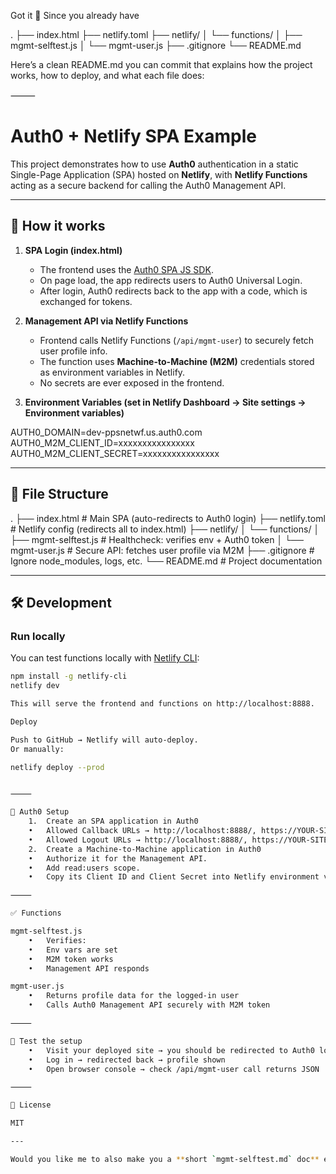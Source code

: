 Got it 🚀 Since you already have

.
├── index.html
├── netlify.toml
├── netlify/
│   └── functions/
│       ├── mgmt-selftest.js
│       └── mgmt-user.js
├── .gitignore
└── README.md

Here’s a clean README.md you can commit that explains how the project works, how to deploy, and what each file does:

⸻


# Auth0 + Netlify SPA Example

This project demonstrates how to use **Auth0** authentication in a static Single-Page Application (SPA) hosted on **Netlify**, with **Netlify Functions** acting as a secure backend for calling the Auth0 Management API.

---

## 🚀 How it works

1. **SPA Login (index.html)**  
   - The frontend uses the [Auth0 SPA JS SDK](https://github.com/auth0/auth0-spa-js).  
   - On page load, the app redirects users to Auth0 Universal Login.  
   - After login, Auth0 redirects back to the app with a code, which is exchanged for tokens.  

2. **Management API via Netlify Functions**  
   - Frontend calls Netlify Functions (`/api/mgmt-user`) to securely fetch user profile info.  
   - The function uses **Machine-to-Machine (M2M)** credentials stored as environment variables in Netlify.  
   - No secrets are ever exposed in the frontend.

3. **Environment Variables (set in Netlify Dashboard → Site settings → Environment variables)**

AUTH0_DOMAIN=dev-ppsnetwf.us.auth0.com
AUTH0_M2M_CLIENT_ID=xxxxxxxxxxxxxxxx
AUTH0_M2M_CLIENT_SECRET=xxxxxxxxxxxxxxxx

---

## 📂 File Structure

.
├── index.html               # Main SPA (auto-redirects to Auth0 login)
├── netlify.toml             # Netlify config (redirects all to index.html)
├── netlify/
│   └── functions/
│       ├── mgmt-selftest.js # Healthcheck: verifies env + Auth0 token
│       └── mgmt-user.js     # Secure API: fetches user profile via M2M
├── .gitignore               # Ignore node_modules, logs, etc.
└── README.md                # Project documentation

---

## 🛠 Development

### Run locally
You can test functions locally with [Netlify CLI](https://docs.netlify.com/cli/get-started/):

```bash
npm install -g netlify-cli
netlify dev

This will serve the frontend and functions on http://localhost:8888.

Deploy

Push to GitHub → Netlify will auto-deploy.
Or manually:

netlify deploy --prod


⸻

🔑 Auth0 Setup
	1.	Create an SPA application in Auth0
	•	Allowed Callback URLs → http://localhost:8888/, https://YOUR-SITE.netlify.app/
	•	Allowed Logout URLs → http://localhost:8888/, https://YOUR-SITE.netlify.app/
	2.	Create a Machine-to-Machine application in Auth0
	•	Authorize it for the Management API.
	•	Add read:users scope.
	•	Copy its Client ID and Client Secret into Netlify environment variables.

⸻

✅ Functions

mgmt-selftest.js
	•	Verifies:
	•	Env vars are set
	•	M2M token works
	•	Management API responds

mgmt-user.js
	•	Returns profile data for the logged-in user
	•	Calls Auth0 Management API securely with M2M token

⸻

🧪 Test the setup
	•	Visit your deployed site → you should be redirected to Auth0 login
	•	Log in → redirected back → profile shown
	•	Open browser console → check /api/mgmt-user call returns JSON

⸻

📜 License

MIT

---

Would you like me to also make you a **short `mgmt-selftest.md` doc** explaining how to hit that function manually (`curl` example), or do you want to keep the README lean?
